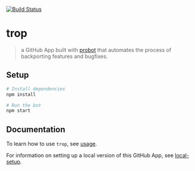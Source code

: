 [![Build Status](https://img.shields.io/travis/codebytere/trop.svg)](https://travis-ci.org/codebytere/trop)

# trop

> a GitHub App built with [probot](https://github.com/probot/probot) that automates the process of backporting features and bugfixes.

## Setup

```sh
# Install dependencies
npm install

# Run the bot
npm start
```


## Documentation

To learn how to use `trop`, see [usage](docs/usage.md).

For information on setting up a local version of this GitHub App, see [local-setup](docs/local-setup.md).
